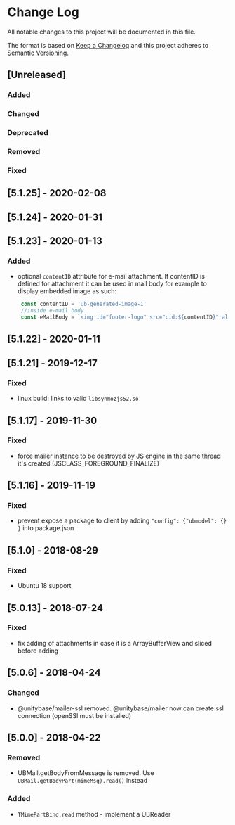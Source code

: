 # Change Log
All notable changes to this project will be documented in this file.

The format is based on [Keep a Changelog](http://keepachangelog.com/)
and this project adheres to [Semantic Versioning](http://semver.org/).

## [Unreleased]
### Added

### Changed

### Deprecated

### Removed

### Fixed

## [5.1.25] - 2020-02-08
## [5.1.24] - 2020-01-31
## [5.1.23] - 2020-01-13
### Added
 - optional `contentID` attribute for e-mail attachment. If contentID is defined for attachment it can be used in mail body
   for example to display embedded image as such:
 
   ```javascript
    const contentID = 'ub-generated-image-1'
    //inside e-mail body
    const eMailBody = `<img id="footer-logo" src="cid:${contentID}" alt="UB logo" title="UB logo" width="36" height="36" class="image_fix">`
   ```

## [5.1.22] - 2020-01-11
## [5.1.21] - 2019-12-17
### Fixed
 - linux build: links to valid `libsynmozjs52.so`

## [5.1.17] - 2019-11-30
### Fixed
 - force mailer instance to be destroyed by JS engine in the same thread it's created (JSCLASS_FOREGROUND_FINALIZE)

## [5.1.16] - 2019-11-19
### Fixed
 - prevent expose a package to client by adding `"config": {"ubmodel": {} }` into package.json
 
## [5.1.0] - 2018-08-29
### Fixed
- Ubuntu 18 support

## [5.0.13] - 2018-07-24
### Fixed
- fix adding of attachments in case it is a ArrayBufferView and sliced before adding

## [5.0.6] - 2018-04-24
### Changed
- @unitybase/mailer-ssl removed. @unitybase/mailer now can create ssl connection (openSSl must be installed)

## [5.0.0] - 2018-04-22
### Removed
 - UBMail.getBodyFromMessage is removed. Use `UBMail.getBodyPart(mimeMsg).read()` instead

### Added
 - `TMimePartBind.read` method - implement a UBReader
